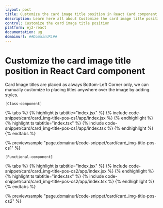 ```yaml
---
layout: post
title: Customize the card image title position in React Card component | Syncfusion
description: Learn here all about Customize the card image title position in Syncfusion React Card component of Syncfusion Essential JS 2 and more.
control: Customize the card image title position 
platform: ej2-react
documentation: ug
domainurl: ##DomainURL##
---
```


# Customize the card image title position in React Card component

Card Image titles are placed as always Bottom-Left Corner only, we can manually customize to placing titles anywhere over the image by adding styles.

`[Class-component]`

{% tabs %}
{% highlight js tabtitle="index.jsx" %}
{% include code-snippet/card/card_img-title-pos-cs1/app/index.jsx %}
{% endhighlight %}
{% highlight ts tabtitle="index.tsx" %}
{% include code-snippet/card/card_img-title-pos-cs1/app/index.tsx %}
{% endhighlight %}
{% endtabs %}

 {% previewsample "page.domainurl/code-snippet/card/card_img-title-pos-cs1" %}

`[Functional-component]`

{% tabs %}
{% highlight js tabtitle="index.jsx" %}
{% include code-snippet/card/card_img-title-pos-cs2/app/index.jsx %}
{% endhighlight %}
{% highlight ts tabtitle="index.tsx" %}
{% include code-snippet/card/card_img-title-pos-cs2/app/index.tsx %}
{% endhighlight %}
{% endtabs %}

 {% previewsample "page.domainurl/code-snippet/card/card_img-title-pos-cs2" %}
